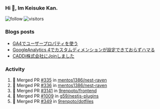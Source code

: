 ### Hi 👋, Im Keisuke Kan.

<!--
**9renpoto/9renpoto** is a ✨ _special_ ✨ repository because its `README.md` (this file) appears on your GitHub profile.

Here are some ideas to get you started:

- 🔭 I’m currently working on ...
- 🌱 I’m currently learning ...
- 👯 I’m looking to collaborate on ...
- 🤔 I’m looking for help with ...
- 💬 Ask me about ...
- 📫 How to reach me: ...
- 😄 Pronouns: ...
- ⚡ Fun fact: ...
-->

![follow](https://img.shields.io/github/followers/9renpoto?label=Follow&style=social)
![visitors](https://komarev.com/ghpvc/?username=9renpoto&label=Profile%20views&color=0e75b6&style=flat)

### Blogs posts

<!-- BLOG-POST-LIST:START -->
- [GA4でユーザープロパティを使う](https://9renpoto.dev/2021/02/21/google-analytics-4-user-properties/)
- [GoogleAnalytics 4でカスタムディメンションが設定できておらずハマる](https://9renpoto.dev/2021/02/13/google-analytics-4/)
- [CADDi株式会社にJoinしました](https://9renpoto.dev/2020/12/05/join/)
<!-- BLOG-POST-LIST:END -->

### Activity

<!--START_SECTION:activity-->
1. 🎉 Merged PR [#335](https://github.com/mentos1386/nest-raven/pull/335) in [mentos1386/nest-raven](https://github.com/mentos1386/nest-raven)
2. 🎉 Merged PR [#336](https://github.com/mentos1386/nest-raven/pull/336) in [mentos1386/nest-raven](https://github.com/mentos1386/nest-raven)
3. 🎉 Merged PR [#3141](https://github.com/9renpoto/frontend/pull/3141) in [9renpoto/frontend](https://github.com/9renpoto/frontend)
4. 🎉 Merged PR [#1009](https://github.com/g59/nestjs-plugins/pull/1009) in [g59/nestjs-plugins](https://github.com/g59/nestjs-plugins)
5. 🎉 Merged PR [#349](https://github.com/9renpoto/dotfiles/pull/349) in [9renpoto/dotfiles](https://github.com/9renpoto/dotfiles)
<!--END_SECTION:activity-->

<!--START_SECTION:waka-->
<!--END_SECTION:waka-->